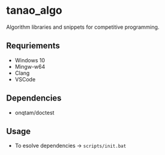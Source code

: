 # tanao_algo

Algorithm libraries and snippets for competitive programming.

## Requriements

- Windows 10
- Mingw-w64
- Clang
- VSCode

## Dependencies

- onqtam/doctest

## Usage

- To esolve dependencies -> `scripts/init.bat`
